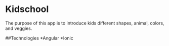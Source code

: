 Kidschool
=====================

The purpose of this app is to introduce kids different shapes, animal, colors, and  veggies.

##Technologies
*Angular
*Ionic
